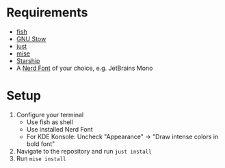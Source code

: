 # Requirements

* [fish](https://fishshell.com/)
* [GNU Stow](https://www.gnu.org/software/stow/)
* [just](https://github.com/casey/just)
* [mise](https://mise.jdx.dev/)
* [Starship](https://starship.rs/)
* A [Nerd Font](https://www.nerdfonts.com/) of your choice, e.g. JetBrains Mono


# Setup

1. Configure your terminal
	* Use fish as shell
	* Use installed Nerd Font
	* For KDE Konsole: Uncheck "Appearance" → "Draw intense colors in bold font"
2. Navigate to the repository and run `just install`
3. Run `mise install`
